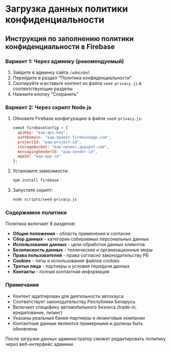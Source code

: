 # Загрузка данных политики конфиденциальности

## Инструкция по заполнению политики конфиденциальности в Firebase

### Вариант 1: Через админку (рекомендуемый)

1. Зайдите в админку сайта `/adminbel`
2. Перейдите в раздел "Политика конфиденциальности"
3. Скопируйте и вставьте контент из файла `seed-privacy.js` в соответствующие разделы
4. Нажмите кнопку "Сохранить"

### Вариант 2: Через скрипт Node.js

1. Обновите Firebase конфигурацию в файле `seed-privacy.js`:
   ```javascript
   const firebaseConfig = {
     apiKey: "ваш-api-key",
     authDomain: "ваш-проект.firebaseapp.com",
     projectId: "ваш-project-id",
     storageBucket: "ваш-проект.appspot.com",
     messagingSenderId: "ваш-sender-id",
     appId: "ваш-app-id"
   };
   ```

2. Установите зависимости:
   ```bash
   npm install firebase
   ```

3. Запустите скрипт:
   ```bash
   node scripts/seed-privacy.js
   ```

### Содержимое политики

Политика включает 8 разделов:
- **Общие положения** - область применения и согласие
- **Сбор данных** - категории собираемых персональных данных
- **Использование данных** - цели обработки данных клиентов
- **Безопасность данных** - технические и организационные меры
- **Права пользователей** - права согласно законодательству РБ
- **Cookies** - типы и использование файлов cookies
- **Третьи лица** - партнеры и условия передачи данных
- **Контакты** - полная контактная информация

### Примечания

- Контент адаптирован для деятельности автохауса
- Соответствует законодательству Республики Беларусь
- Включает специфику автомобильного бизнеса (trade-in, кредитование, лизинг)
- Указаны реальные банки-партнеры и лизинговые компании
- Контактные данные являются примерными и должны быть обновлены

После загрузки данных администратор сможет редактировать политику через веб-интерфейс админки.
